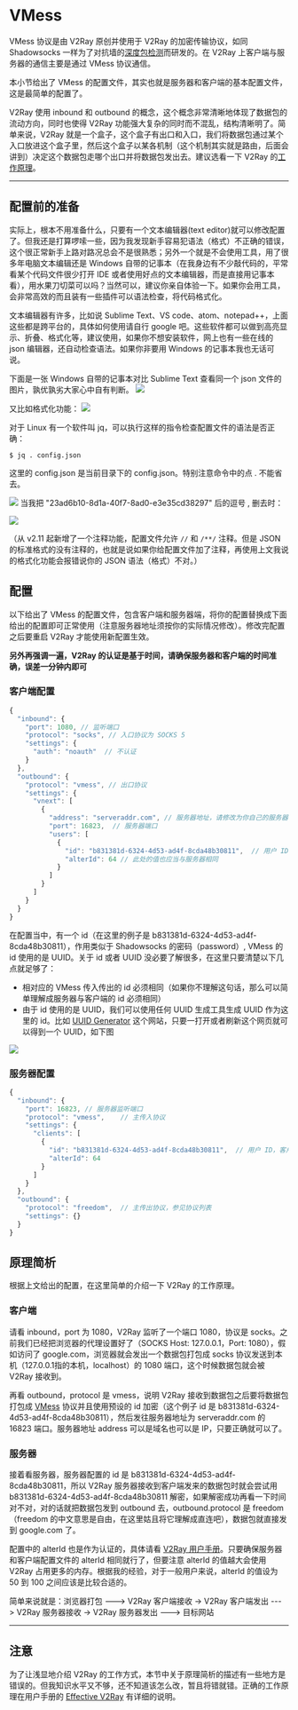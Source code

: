 # VMess

VMess 协议是由 V2Ray 原创并使用于 V2Ray 的加密传输协议，如同 Shadowsocks 一样为了对抗墙的[深度包检测](https://zh.wikipedia.org/wiki/%E6%B7%B1%E5%BA%A6%E5%8C%85%E6%A3%80%E6%B5%8B)而研发的。在 V2Ray 上客户端与服务器的通信主要是通过 VMess 协议通信。

本小节给出了 VMess 的配置文件，其实也就是服务器和客户端的基本配置文件，这是最简单的配置了。

V2Ray 使用 inbound 和 outbound 的概念，这个概念非常清晰地体现了数据包的流动方向，同时也使得 V2Ray 功能强大复杂的同时而不混乱，结构清晰明了。简单来说，V2Ray 就是一个盒子，这个盒子有出口和入口，我们将数据包通过某个入口放进这个盒子里，然后这个盒子以某各机制（这个机制其实就是路由，后面会讲到）决定这个数据包走哪个出口并将数据包发出去。建议选看一下 V2Ray 的[工作原理](https://www.v2ray.com/chapter_01/internal.html)。

-------

## 配置前的准备
实际上，根本不用准备什么，只要有一个文本编辑器(text editor)就可以修改配置了。但我还是打算啰嗦一些，因为我发现新手容易犯语法（格式）不正确的错误，这个很正常新手上路对路况总会不是很熟悉；另外一个就是不会使用工具，用了很多年电脑文本编辑还是 Windows 自带的记事本（在我身边有不少敲代码的，平常看某个代码文件很少打开 IDE 或者使用好点的文本编辑器，而是直接用记事本看），用水果刀切菜可以吗？当然可以，建议你亲自体验一下。如果你会用工具，会非常高效的而且装有一些插件可以语法检查，将代码格式化。

文本编辑器有许多，比如说 Sublime Text、VS code、atom、notepad++，上面这些都是跨平台的，具体如何使用请自行 google 吧。这些软件都可以做到高亮显示、折叠、格式化等，建议使用，如果你不想安装软件，网上也有一些在线的 json 编辑器，还自动检查语法。如果你非要用 Windows 的记事本我也无话可说。

下面是一张 Windows 自带的记事本对比 Sublime Text 查看同一个 json 文件的图片，孰优孰劣大家心中自有判断。
![](/resource/images/notepad_vs_ST.png)

又比如格式化功能：
![](/resource/images/formatdemo.gif)

对于 Linux 有一个软件叫 jq，可以执行这样的指令检查配置文件的语法是否正确：
```
$ jq . config.json
```
这里的 config.json 是当前目录下的 config.json。特别注意命令中的点 . 不能省去。

![](/resource/images/jqdemo.png)
当我把 "23ad6b10-8d1a-40f7-8ad0-e3e35cd38297" 后的逗号 , 删去时：

![](/resource/images/jqerror.png)

（从 v2.11 起新增了一个注释功能，配置文件允许 `//` 和 `/**/` 注释。但是 JSON 的标准格式的没有注释的，也就是说如果你给配置文件加了注释，再使用上文我说的格式化功能会报错说你的 JSON 语法（格式）不对。）

## 配置

以下给出了 VMess 的配置文件，包含客户端和服务器端，将你的配置替换成下面给出的配置即可正常使用（注意服务器地址须按你的实际情况修改）。修改完配置之后要重启 V2Ray 才能使用新配置生效。

**另外再强调一遍，V2Ray 的认证是基于时间，请确保服务器和客户端的时间准确，误差一分钟内即可**

### 客户端配置

```javascript
{
  "inbound": {
    "port": 1080, // 监听端口
    "protocol": "socks", // 入口协议为 SOCKS 5
    "settings": {
      "auth": "noauth"  // 不认证
    }
  },
  "outbound": {
    "protocol": "vmess", // 出口协议
    "settings": {
      "vnext": [
        {
          "address": "serveraddr.com", // 服务器地址，请修改为你自己的服务器 ip 或域名
          "port": 16823,  // 服务器端口
          "users": [
            {
              "id": "b831381d-6324-4d53-ad4f-8cda48b30811",  // 用户 ID，必须与服务器端配置相同
              "alterId": 64 // 此处的值也应当与服务器相同
            }
          ]
        }
      ]
    }
  }
}
```
在配置当中，有一个 id（在这里的例子是 b831381d-6324-4d53-ad4f-8cda48b30811），作用类似于 Shadowsocks 的密码（password）, VMess 的 id 使用的是 UUID。关于 id 或者 UUID 没必要了解很多，在这里只要清楚以下几点就足够了：
* 相对应的 VMess 传入传出的 id 必须相同（如果你不理解这句话，那么可以简单理解成服务器与客户端的 id 必须相同）
* 由于 id 使用的是 UUID，我们可以使用任何 UUID 生成工具生成 UUID 作为这里的 id。比如 [UUID Generator](https://www.uuidgenerator.net/) 这个网站，只要一打开或者刷新这个网页就可以得到一个 UUID，如下图

![](/resource/images/generate_uuid.png)

### 服务器配置

```javascript
{
  "inbound": {
    "port": 16823, // 服务器监听端口
    "protocol": "vmess",    // 主传入协议
    "settings": {
      "clients": [
        {
          "id": "b831381d-6324-4d53-ad4f-8cda48b30811",  // 用户 ID，客户端与服务器必须相同
          "alterId": 64
        }
      ]
    }
  },
  "outbound": {
    "protocol": "freedom",  // 主传出协议，参见协议列表
    "settings": {}
  }
}
```

## 原理简析

根据上文给出的配置，在这里简单的介绍一下 V2Ray 的工作原理。

### 客户端

请看 inbound，port 为 1080，V2Ray 监听了一个端口 1080，协议是 socks。之前我们已经把浏览器的代理设置好了（SOCKS Host: 127.0.0.1，Port: 1080），假如访问了 google.com，浏览器就会发出一个数据包打包成 socks 协议发送到本机（127.0.0.1指的本机，localhost）的 1080 端口，这个时候数据包就会被 V2Ray 接收到。

再看 outbound，protocol 是 vmess，说明 V2Ray 接收到数据包之后要将数据包打包成 [VMess](https://www.v2ray.com/chapter_03/01_effective.html#vmess-%E5%8D%8F%E8%AE%AE) 协议并且使用预设的 id 加密（这个例子 id 是 b831381d-6324-4d53-ad4f-8cda48b30811），然后发往服务器地址为 serveraddr.com 的 16823 端口。服务器地址 address 可以是域名也可以是 IP，只要正确就可以了。

### 服务器
接着看服务器，服务器配置的 id 是 b831381d-6324-4d53-ad4f-8cda48b30811，所以 V2Ray 服务器接收到客户端发来的数据包时就会尝试用 b831381d-6324-4d53-ad4f-8cda48b30811 解密，如果解密成功再看一下时间对不对，对的话就把数据包发到 outbound 去，outbound.protocol 是 freedom（freedom 的中文意思是自由，在这里姑且将它理解成直连吧），数据包就直接发到 google.com 了。

配置中的 alterId 也是作为认证的，具体请看 [V2Ray 用户手册](https://www.v2ray.com/chapter_03/01_effective.html#alterid)。只要确保服务器和客户端配置文件的 alterId 相同就行了，但要注意 alterId 的值越大会使用 V2Ray 占用更多的内存。根据我的经验，对于一般用户来说，alterId 的值设为 50 到 100 之间应该是比较合适的。

简单来说就是：浏览器打包 ---> V2Ray 客户端接收 -> V2Ray 客户端发出 --->  V2Ray 服务器接收 -> V2Ray 服务器发出 ---> 目标网站


--------
## 注意
为了让浅显地介绍 V2Ray 的工作方式，本节中关于原理简析的描述有一些地方是错误的。但我知识水平又不够，还不知道该怎么改，暂且将错就错。正确的工作原理在用户手册的 [Effective V2Ray](https://www.v2ray.com/chapter_03/01_effective.html) 有详细的说明。
